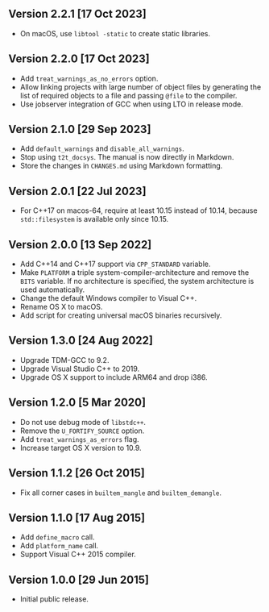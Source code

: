 Version 2.2.1 [17 Oct 2023]
---------------------------
- On macOS, use `libtool -static` to create static libraries.


Version 2.2.0 [17 Oct 2023]
---------------------------
- Add `treat_warnings_as_no_errors` option.
- Allow linking projects with large number of object files by
  generating the list of required objects to a file and passing
  `@file` to the compiler.
- Use jobserver integration of GCC when using LTO in release mode.


Version 2.1.0 [29 Sep 2023]
---------------------------
- Add `default_warnings` and `disable_all_warnings`.
- Stop using `t2t_docsys`. The manual is now directly in Markdown.
- Store the changes in `CHANGES.md` using Markdown formatting.


Version 2.0.1 [22 Jul 2023]
---------------------------
- For C++17 on macos-64, require at least 10.15 instead of 10.14,
  because `std::filesystem` is available only since 10.15.


Version 2.0.0 [13 Sep 2022]
---------------------------
- Add C++14 and C++17 support via `CPP_STANDARD` variable.
- Make `PLATFORM` a triple system-compiler-architecture
  and remove the `BITS` variable. If no architecture is
  specified, the system architecture is used automatically.
- Change the default Windows compiler to Visual C++.
- Rename OS X to macOS.
- Add script for creating universal macOS binaries recursively.


Version 1.3.0 [24 Aug 2022]
---------------------------
- Upgrade TDM-GCC to 9.2.
- Upgrade Visual Studio C++ to 2019.
- Upgrade OS X support to include ARM64 and drop i386.


Version 1.2.0 [5 Mar 2020]
--------------------------
- Do not use debug mode of `libstdc++`.
- Remove the `U_FORTIFY_SOURCE` option.
- Add `treat_warnings_as_errors` flag.
- Increase target OS X version to 10.9.


Version 1.1.2 [26 Oct 2015]
---------------------------
- Fix all corner cases in `builtem_mangle` and `builtem_demangle`.


Version 1.1.0 [17 Aug 2015]
---------------------------
- Add `define_macro` call.
- Add `platform_name` call.
- Support Visual C++ 2015 compiler.


Version 1.0.0 [29 Jun 2015]
---------------------------
- Initial public release.
